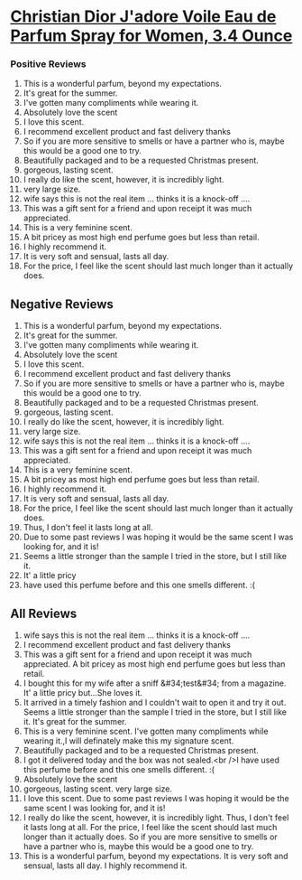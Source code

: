 # [Christian Dior J&#x27;adore Voile Eau de Parfum Spray for Women, 3.4 Ounce](https://products.checkmycream.com/products/Christian-Dior-J&#x27;adore-Voile-Eau-de-Parfum-Spray-for-Women-3.4-Ounce.html)

### Positive Reviews

<ol>
      <li>This is a wonderful parfum, beyond my expectations.  </li>
      <li>It&#x27;s great for the summer.</li>
      <li>I&#x27;ve gotten many compliments while wearing it.</li>
      <li>Absolutely love the scent</li>
      <li>I love this scent.</li>
      <li>I recommend excellent product and fast delivery thanks</li>
      <li>So if you are more sensitive to smells or have a partner who is, maybe this would be a good one to try.</li>
      <li>Beautifully packaged and to be a requested Christmas present.</li>
      <li>gorgeous, lasting scent.</li>
      <li>I really do like the scent, however, it is incredibly light.  </li>
      <li>very large size.</li>
      <li>wife says this is not the real item ... thinks it is a knock-off ....</li>
      <li>This was a gift sent for a friend and upon receipt it was much appreciated.  </li>
      <li>This is a very feminine scent.</li>
      <li>A bit pricey as most high end perfume goes but less than retail.</li>
      <li>I highly recommend it.</li>
      <li>It is very soft and sensual, lasts all day.  </li>
      <li>For the price, I feel like the scent should last much longer than it actually does.  </li>
</ol>


<h2>Negative Reviews</h2>
<ol>
<li> This is a wonderful parfum, beyond my expectations.  </li>
<li> It&#x27;s great for the summer.</li>
<li> I&#x27;ve gotten many compliments while wearing it.</li>
<li> Absolutely love the scent</li>
<li> I love this scent.</li>
<li> I recommend excellent product and fast delivery thanks</li>
<li> So if you are more sensitive to smells or have a partner who is, maybe this would be a good one to try.</li>
<li> Beautifully packaged and to be a requested Christmas present.</li>
<li> gorgeous, lasting scent.</li>
<li> I really do like the scent, however, it is incredibly light.  </li>
<li> very large size.</li>
<li> wife says this is not the real item ... thinks it is a knock-off ....</li>
<li> This was a gift sent for a friend and upon receipt it was much appreciated.  </li>
<li> This is a very feminine scent.</li>
<li> A bit pricey as most high end perfume goes but less than retail.</li>
<li> I highly recommend it.</li>
<li> It is very soft and sensual, lasts all day.  </li>
<li> For the price, I feel like the scent should last much longer than it actually does.  </li>
<li> Thus, I don&#x27;t feel it lasts long at all.  </li>
<li> Due to some past reviews I was hoping it would be the same scent I was looking for, and it is!</li>
<li> Seems a little stronger than the sample I tried in the store, but I still like it.  </li>
<li> It&#x27; a little pricy</li>
<li> have used this perfume before and this one smells different. :(</li>
</ol>

<h2>All Reviews</h2>

<ol>
    <li> wife says this is not the real item ... thinks it is a knock-off ....</li>
    <li> I recommend excellent product and fast delivery thanks</li>
    <li> This was a gift sent for a friend and upon receipt it was much appreciated.  A bit pricey as most high end perfume goes but less than retail.</li>
    <li> I bought this for my wife after a sniff &amp;#34;test&amp;#34; from a magazine. It&#x27; a little pricy but...She loves it.</li>
    <li> It arrived in a timely fashion and I couldn&#x27;t wait to open it and try it out.  Seems a little stronger than the sample I tried in the store, but I still like it.  It&#x27;s great for the summer.</li>
    <li> This is a very feminine scent. I&#x27;ve gotten many compliments while wearing it.,I will definately make this my signature scent.</li>
    <li> Beautifully packaged and to be a requested Christmas present.</li>
    <li> I got it delivered today and the box was not sealed.&lt;br /&gt;I have used this perfume before and this one smells different. :(</li>
    <li> Absolutely love the scent</li>
    <li> gorgeous, lasting scent. very large size.</li>
    <li> I love this scent. Due to some past reviews I was hoping it would be the same scent I was looking for, and it is!</li>
    <li> I really do like the scent, however, it is incredibly light.  Thus, I don&#x27;t feel it lasts long at all.  For the price, I feel like the scent should last much longer than it actually does.  So if you are more sensitive to smells or have a partner who is, maybe this would be a good one to try.</li>
    <li> This is a wonderful parfum, beyond my expectations.  It is very soft and sensual, lasts all day.  I highly recommend it.</li>
</ol>




